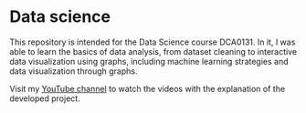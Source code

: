 # Data science

This repository is intended for the Data Science course DCA0131. In it, I was able to learn the basics of data analysis, from dataset cleaning to interactive data visualization using graphs, including machine learning strategies and data visualization through graphs.

Visit my [YouTube channel](https://www.youtube.com/channel/UCtW1F9mr7D0OGzr9b4yn3-Q) to watch the videos with the explanation of the developed project.
